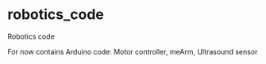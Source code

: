 # robotics_code
Robotics code

For now contains Arduino code: Motor controller, meArm, Ultrasound sensor
